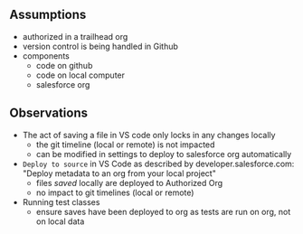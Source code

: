 ## Assumptions
- authorized in a trailhead org
- version control is being handled in Github
- components
  - code on github
  - code on local computer
  - salesforce org

## Observations
- The act of saving a file in VS code only locks in any changes locally
  - the git timeline (local or remote) is not impacted
  - can be modified in settings to deploy to salesforce org automatically
- `Deploy to source` in VS Code as described by developer.salesforce.com: "Deploy metadata to an org from your local project"
  - files *saved* locally are deployed to Authorized Org
  - no impact to git timelines (local or remote)
- Running test classes
  - ensure saves have been deployed to org as tests are run on org, not on local data